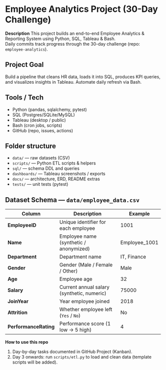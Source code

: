 # Employee Analytics Project (30-Day Challenge)

**Description**
This project builds an end-to-end Employee Analytics & Reporting System using Python, SQL, Tableau & Bash.  
Daily commits track progress through the 30-day challenge (repo: `employee-analytics`).

## Project Goal
Build a pipeline that cleans HR data, loads it into SQL, produces KPI queries, and visualizes insights in Tableau. Automate daily refresh via Bash.

## Tools / Tech
- Python (pandas, sqlalchemy, pytest)
- SQL (Postgres/SQLite/MySQL)
- Tableau (desktop / public)
- Bash (cron jobs, scripts)
- GitHub (repo, issues, actions)

## Folder structure
- `data/` — raw datasets (CSV)
- `scripts/` — Python ETL scripts & helpers
- `sql/` — schema DDL and queries
- `dashboards/` — Tableau screenshots / exports
- `docs/` — architecture, ERD, README extras
- `tests/` — unit tests (pytest)

## Dataset Schema — `data/employee_data.csv`

| Column              | Description                                              | Example        |
|---------------------|----------------------------------------------------------|----------------|
| **EmployeeID**      | Unique identifier for each employee                      | 1001           |
| **Name**            | Employee name (synthetic / anonymized)                   | Employee_1001  |
| **Department**      | Department name                                          | IT, Finance    |
| **Gender**          | Gender (Male / Female / Other)                           | Male           |
| **Age**             | Employee age                                             | 32             |
| **Salary**          | Current annual salary (synthetic, numeric)               | 75000          |
| **JoinYear**        | Year employee joined                                     | 2018           |
| **Attrition**       | Whether employee left (`Yes` / `No`)                     | No             |
| **PerformanceRating** | Performance score (1 low → 5 high)                    | 4              |

**How to use this repo**
1. Day-by-day tasks documented in GitHub Project (Kanban).  
2. Day 3 onwards: run `scripts/etl.py` to load and clean data (template scripts will be added).  
